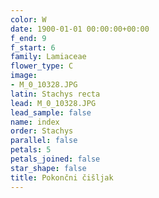 ```yaml
---
color: W
date: 1900-01-01 00:00:00+00:00
f_end: 9
f_start: 6
family: Lamiaceae
flower_type: C
image:
- M_0_10328.JPG
latin: Stachys recta
lead: M_0_10328.JPG
lead_sample: false
name: index
order: Stachys
parallel: false
petals: 5
petals_joined: false
star_shape: false
title: Pokončni čišljak
---
```


